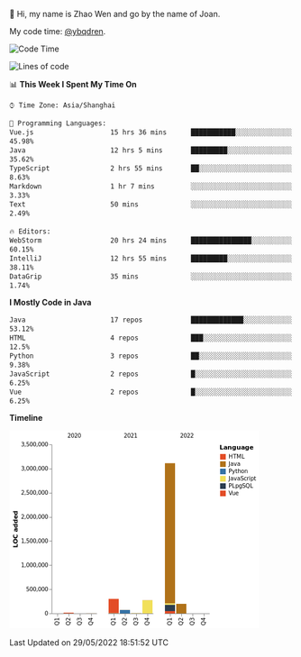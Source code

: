 :wave: Hi, my name is Zhao Wen and go by the name of Joan.

My code time: [@ybqdren](https://wakatime.com/@ybqdren).


<!--START_SECTION:waka-->
![Code Time](http://img.shields.io/badge/Code%20Time-0%20secs-blue)

![Lines of code](https://img.shields.io/badge/From%20Hello%20World%20I%27ve%20Written-4%20Million%20lines%20of%20code-blue)

📊 **This Week I Spent My Time On** 

```text
⌚︎ Time Zone: Asia/Shanghai

💬 Programming Languages: 
Vue.js                   15 hrs 36 mins      ███████████░░░░░░░░░░░░░░   45.98% 
Java                     12 hrs 5 mins       █████████░░░░░░░░░░░░░░░░   35.62% 
TypeScript               2 hrs 55 mins       ██░░░░░░░░░░░░░░░░░░░░░░░   8.63% 
Markdown                 1 hr 7 mins         ░░░░░░░░░░░░░░░░░░░░░░░░░   3.33% 
Text                     50 mins             ░░░░░░░░░░░░░░░░░░░░░░░░░   2.49%

🔥 Editors: 
WebStorm                 20 hrs 24 mins      ███████████████░░░░░░░░░░   60.15% 
IntelliJ                 12 hrs 55 mins      █████████░░░░░░░░░░░░░░░░   38.11% 
DataGrip                 35 mins             ░░░░░░░░░░░░░░░░░░░░░░░░░   1.74%

```

**I Mostly Code in Java** 

```text
Java                     17 repos            █████████████░░░░░░░░░░░░   53.12% 
HTML                     4 repos             ███░░░░░░░░░░░░░░░░░░░░░░   12.5% 
Python                   3 repos             ██░░░░░░░░░░░░░░░░░░░░░░░   9.38% 
JavaScript               2 repos             █░░░░░░░░░░░░░░░░░░░░░░░░   6.25% 
Vue                      2 repos             █░░░░░░░░░░░░░░░░░░░░░░░░   6.25%

```


**Timeline**

![Chart not found](https://raw.githubusercontent.com/ybqdren/ybqdren/main/charts/bar_graph.png) 


 Last Updated on 29/05/2022 18:51:52 UTC
<!--END_SECTION:waka-->

